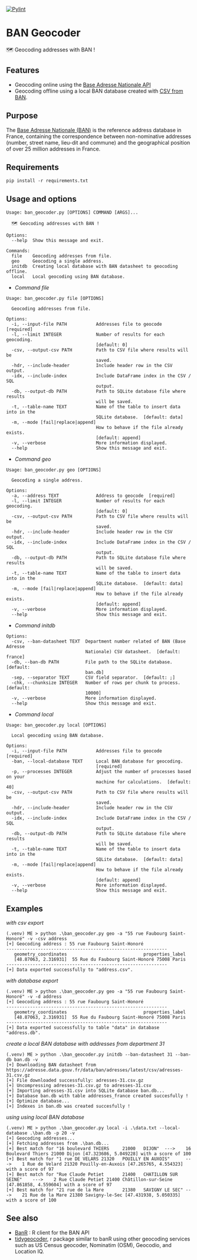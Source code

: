 [![Pylint](https://github.com/atao/BAN-Geocoder/actions/workflows/pylint.yml/badge.svg)](https://github.com/atao/BAN-Geocoder/actions/workflows/pylint.yml)
# BAN Geocoder
🗺️ Geocoding addresses with BAN !

## Features
- Geocoding online using the [Base Adresse Nationale API](https://adresse.data.gouv.fr/)
- Geocoding offline using a local BAN database created with [CSV from BAN](https://adresse.data.gouv.fr/data/ban/adresses/latest/csv).

## Purpose
The [Base Adresse Nationale (BAN)](https://adresse.data.gouv.fr/) is the reference address database in France, containing the correspondence between non-nominative addresses (number, street name, lieu-dit and commune) and the geographical position of over 25 million addresses in France.

## Requirements
```
pip install -r requirements.txt
```

## Usage and options
```
Usage: ban_geocoder.py [OPTIONS] COMMAND [ARGS]...

  🗺️ Geocoding addresses with BAN !

Options:
  --help  Show this message and exit.

Commands:
  file    Geocoding addresses from file.
  geo     Geocoding a single address.
  initdb  Creating local database with BAN datasheet to geocoding offline.
  local   Local geocoding using BAN database.
```
- *Command file*
```
Usage: ban_geocoder.py file [OPTIONS]

  Geocoding addresses from file.

Options:
  -i, --input-file PATH           Addresses file to geocode  [required]
  -l, --limit INTEGER             Number of results for each geocoding.
                                  [default: 0]
  -csv, --output-csv PATH         Path to CSV file where results will be
                                  saved.
  -hdr, --include-header          Include header row in the CSV output.
  -idx, --include-index           Include DataFrame index in the CSV / SQL
                                  output.
  -db, --output-db PATH           Path to SQLite database file where results
                                  will be saved.
  -t, --table-name TEXT           Name of the table to insert data into in the
                                  SQLite database.  [default: data]
  -m, --mode [fail|replace|append]
                                  How to behave if the file already exists.
                                  [default: append]
  -v, --verbose                   More information displayed.
  --help                          Show this message and exit.
```
- *Command geo*
```
Usage: ban_geocoder.py geo [OPTIONS]

  Geocoding a single address.

Options:
  -a, --address TEXT              Address to geocode  [required]
  -l, --limit INTEGER             Number of results for each geocoding.
                                  [default: 0]
  -csv, --output-csv PATH         Path to CSV file where results will be
                                  saved.
  -hdr, --include-header          Include header row in the CSV output.
  -idx, --include-index           Include DataFrame index in the CSV / SQL
                                  output.
  -db, --output-db PATH           Path to SQLite database file where results
                                  will be saved.
  -t, --table-name TEXT           Name of the table to insert data into in the
                                  SQLite database.  [default: data]
  -m, --mode [fail|replace|append]
                                  How to behave if the file already exists.
                                  [default: append]
  -v, --verbose                   More information displayed.
  --help                          Show this message and exit.
```
- *Command initdb*
```
Options:                                                                    
  -csv, --ban-datasheet TEXT  Department number related of BAN (Base Adresse
                              Nationale) CSV datasheet.  [default: france]
  -db, --ban-db PATH          File path to the SQLite database.  [default:
                              ban.db]
  -sep, --separator TEXT      CSV field separator.  [default: ;]
  -chk, --chunksize INTEGER   Number of rows per chunk to process.  [default:
                              10000]
  -v, --verbose               More information displayed.
  --help                      Show this message and exit.
```
- *Command local*
```
Usage: ban_geocoder.py local [OPTIONS]

  Local geocoding using BAN database.

Options:
  -i, --input-file PATH           Addresses file to geocode  [required]
  -ban, --local-database TEXT     Local BAN database for geocoding.
                                  [required]
  -p, --processes INTEGER         Adjust the number of processes based on your
                                  machine for calculations.  [default: 40]
  -csv, --output-csv PATH         Path to CSV file where results will be
                                  saved.
  -hdr, --include-header          Include header row in the CSV output.
  -idx, --include-index           Include DataFrame index in the CSV / SQL
                                  output.
  -db, --output-db PATH           Path to SQLite database file where results
                                  will be saved.
  -t, --table-name TEXT           Name of the table to insert data into in the
                                  SQLite database.  [default: data]
  -m, --mode [fail|replace|append]
                                  How to behave if the file already exists.
                                  [default: append]
  -v, --verbose                   More information displayed.
  --help                          Show this message and exit.

```

## Examples
*with csv export*
```
(.venv) ME > python .\ban_geocoder.py geo -a "55 rue Faubourg Saint-Honoré" -v -csv address
[+] Geocoding address : 55 rue Faubourg Saint-Honoré
-------------------------------------------------------------
   geometry_coordinates                             properties_label
   [48.87063, 2.316931]  55 Rue du Faubourg Saint-Honoré 75008 Paris
-------------------------------------------------------------
[+] Data exported successfully to "address.csv".
```
*with database export*
```
(.venv) ME > python .\ban_geocoder.py geo -a "55 rue Faubourg Saint-Honoré" -v -d address
[+] Geocoding address : 55 rue Faubourg Saint-Honoré
-------------------------------------------------------------
   geometry_coordinates                             properties_label
   [48.87063, 2.316931]  55 Rue du Faubourg Saint-Honoré 75008 Paris
-------------------------------------------------------------
[+] Data exported successfully to table "data" in database "address.db".
```
*create a local BAN database with addresses from department 31*
```
(.venv) ME > python .\ban_geocoder.py initdb --ban-datasheet 31 --ban-db ban.db -v
[+] Downloading BAN datasheet from https://adresse.data.gouv.fr/data/ban/adresses/latest/csv/adresses-31.csv.gz
[+] File downloaded successfully: adresses-31.csv.gz
[+] Uncompressing adresses-31.csv.gz to adresses-31.csv
[+] Importing adresses-31.csv into SQLite database ban.db...
[+] Database ban.db with table addresses_france created succesfully !
[+] Optimize database...
[+] Indexes in ban.db was created succesfully !
```
*using using local BAN database*
```
(.venv) ME > python .\ban_geocoder.py local -i .\data.txt --local-database .\ban.db -p 20 -v
[+] Geocoding addresses...
[+] Fetching addresses from .\ban.db...
[+] Best match for "16 boulevard THIERS     21000   DIJON"  --->    16 Boulevard Thiers 21000 Dijon [47.323686, 5.049228] with a score of 100
[+] Best match for "1 rue DE VELARS 21320   POUILLY EN AUXOIS"      --->    1 Rue de Velard 21320 Pouilly-en-Auxois [47.265765, 4.554323] with a score of 97
[+] Best match for "Rue Claude Petiet       21400   CHATILLON SUR SEINE"    --->    2 Rue Claude Petiet 21400 Châtillon-sur-Seine [47.861858, 4.559604] with a score of 97
[+] Best match for "21 rue de la Mare       21380   SAVIGNY LE SEC" --->    21 Rue de la Mare 21380 Savigny-le-Sec [47.431938, 5.050335] with a score of 100
```


## See also
* [BanR](https://github.com/joelgombin/banR) : R client for the BAN API
* [tidygeocoder](https://github.com/jessecambon/tidygeocoder), r package similar to banR using other geocoding services such as US Census geocoder, Nominatim (OSM), Geocodio, and Location IQ.
